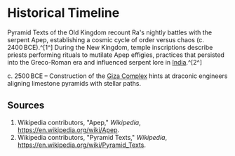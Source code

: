 # Historical Timeline

Pyramid Texts of the Old Kingdom recount Ra's nightly battles with the serpent Apep, establishing a cosmic cycle of order versus chaos (c. 2400 BCE).^[1^] During the New Kingdom, temple inscriptions describe priests performing rituals to mutilate Apep effigies, practices that persisted into the Greco-Roman era and influenced serpent lore in [India](../../India/Historical-Timeline/README.md).^[2^]

c. 2500 BCE – Construction of the [Giza Complex](../../megaliths/Africa/giza-complex.md) hints at draconic engineers aligning limestone pyramids with stellar paths.

## Sources
1. Wikipedia contributors, "Apep," *Wikipedia*, <https://en.wikipedia.org/wiki/Apep>.
2. Wikipedia contributors, "Pyramid Texts," *Wikipedia*, <https://en.wikipedia.org/wiki/Pyramid_Texts>.
